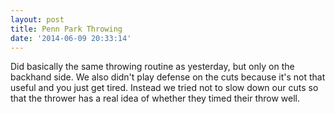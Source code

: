 ```yaml
---
layout: post
title: Penn Park Throwing
date: '2014-06-09 20:33:14'
---
```


Did basically the same throwing routine as yesterday, but only on the backhand side. We also didn't play defense on the cuts because it's not that useful and you just get tired. Instead we tried not to slow down our cuts so that the thrower has a real idea of whether they timed their throw well.
